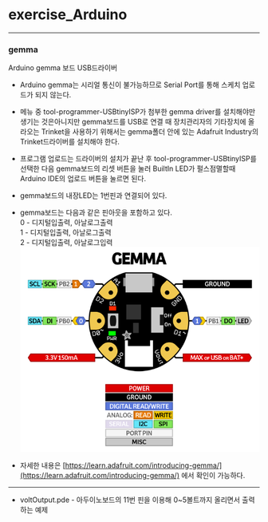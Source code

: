 # exercise_Arduino

---
### gemma
Arduino gemma 보드 USB드라이버
- Arduino gemma는 시리얼 통신이 불가능하므로 Serial Port를 통해 스케치 업로드가 되지 않는다.  
- 메뉴 중 tool-programmer-USBtinyISP가 첨부한 gemma driver를 설치해야만 생기는 것은아니지만 gemma보드를 USB로 연결 때 장치관리자의 기타장치에 올라오는 Trinket을 사용하기 위해서는 gemma폴더 안에 있는 Adafruit Industry의 Trinket드라이버를 설치해야 한다.  
- 프로그램 업로드는 드라이버의 설치가 끝난 후 tool-programmer-USBtinyISP를 선택한 다음 gemma보드의 리셋 버튼을 눌러 BuiltIn LED가 펄스점멸할때 Arduino IDE의 업로드 버튼을 눌르면 된다.  
- gemma보드의 내장LED는 1번핀과 연결되어 있다.  
- gemma보드는 다음과 같은 핀아웃을 포함하고 있다.  
0 - 디지털입출력, 아날로그출력  
1 - 디지털입출력, 아날로그출력  
2 - 디지털입출력, 아날로그입력  
![](https://github.com/mtinet/exercise_Arduino/blob/master/gemma/gemma.png?raw=true)
 
- 자세한 내용은 [https://learn.adafruit.com/introducing-gemma/](https://learn.adafruit.com/introducing-gemma/) 에서 확인이 가능하다.



---
- voltOutput.pde - 아두이노보드의 11번 핀을 이용해 0~5볼트까지 올리면서 출력하는 예제  
